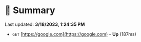 # 📖 Summary
Last updated: **3/18/2023, 1:24:35 PM**

- `GET` [https://google.com](https://google.com) - **Up** (187ms)
